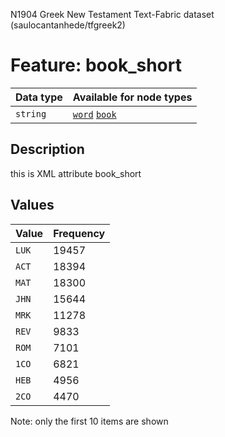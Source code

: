<p>N1904 Greek New Testament Text-Fabric dataset (saulocantanhede/tfgreek2)</p>

<h1>Feature: book_short</h1>

<table>
<thead>
<tr>
  <th>Data type</th>
  <th>Available for node types</th>
</tr>
</thead>
<tbody>
<tr>
  <td><code>string</code></td>
  <td><A HREF="featurebynodetype.md#word"><code>word</code></A> <A HREF="featurebynodetype.md#book"><code>book</code></A></td>
</tr>
</tbody>
</table>

<h2>Description</h2>

<p>this is XML attribute book_short</p>

<h2>Values</h2>

<table>
<thead>
<tr>
  <th>Value</th>
  <th>Frequency</th>
</tr>
</thead>
<tbody>
<tr>
  <td><code>LUK</code></td>
  <td>19457</td>
</tr>
<tr>
  <td><code>ACT</code></td>
  <td>18394</td>
</tr>
<tr>
  <td><code>MAT</code></td>
  <td>18300</td>
</tr>
<tr>
  <td><code>JHN</code></td>
  <td>15644</td>
</tr>
<tr>
  <td><code>MRK</code></td>
  <td>11278</td>
</tr>
<tr>
  <td><code>REV</code></td>
  <td>9833</td>
</tr>
<tr>
  <td><code>ROM</code></td>
  <td>7101</td>
</tr>
<tr>
  <td><code>1CO</code></td>
  <td>6821</td>
</tr>
<tr>
  <td><code>HEB</code></td>
  <td>4956</td>
</tr>
<tr>
  <td><code>2CO</code></td>
  <td>4470</td>
</tr>
</tbody>
</table>

<p>Note: only the first 10 items are shown</p>
